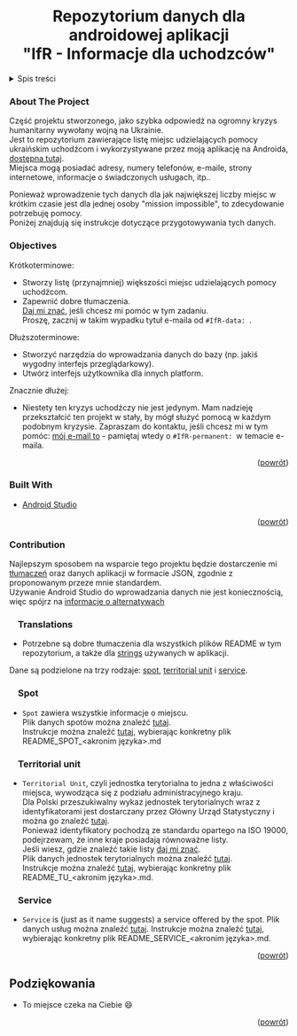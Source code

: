 <h1 align="center">Repozytorium danych dla androidowej aplikacji<br>"IfR - Informacje dla uchodzców"</h1>

<!-- TABLE OF CONTENTS -->
<details>
  <summary>Spis treści</summary>
  <ol>
    <li><a href="#about-the-project">O projekcie</a></li>
    <li><a href="#objectives">Cele</a></li>
    <li><a href="#built-with">Stworzony przy pomocy</a></li>
    <li><a href="#contribution">Kontrybucja</a>
    <ol>
    <li><a href="#translations">&nbsp;&nbsp;&nbsp;&nbsp;Tłumaczenia</a></li>
    <li><a href="#spot">&nbsp;&nbsp;&nbsp;&nbsp;Spot</a></li>
    <li><a href="#territorial-unit">&nbsp;&nbsp;&nbsp;&nbsp;Territorial unit</a></li>
    <li><a href="#service">&nbsp;&nbsp;&nbsp;&nbsp;Service</a></li>
    </ol></li>
    <li><a href="#credits">Podziękowania</a></li>
  </ol>
</details>

<!-- ABOUT THE PROJECT -->

### About The Project

Część projektu stworzonego, jako szybka odpowiedź na ogromny kryzys humanitarny wywołany wojną na Ukrainie.<br>
Jest to repozytorium zawierające listę miejsc udzielających pomocy ukraińskim uchodźcom i wykorzystywane przez moją aplikację na Androida, [dostępna tutaj](https://play.google.com/store/apps/details?id=eu.adamgiergun.infoforukrainianrefugees).<br>
Miejsca mogą posiadać adresy, numery telefonów, e-maile, strony internetowe, informacje o świadczonych usługach, itp..

Ponieważ wprowadzenie tych danych dla jak największej liczby miejsc w krótkim czasie jest dla jednej osoby "mission impossible", to zdecydowanie potrzebuję pomocy.<br>
Poniżej znajdują się instrukcje dotyczące przygotowywania tych danych.

### Objectives

Krótkoterminowe:
* Stworzy listę (przynajmniej) większości miejsc udzielających pomocy uchodźcom.
* Zapewnić dobre tłumaczenia.<br>
  [Daj mi znać](mailto:adam.giergun@gmail.com), jeśli chcesz mi pomóc w tym zadaniu.<br>
  Proszę, zacznij w takim wypadku tytuł e-maila od `#IfR-data: `.

Dłuższoterminowe:
* Stworzyć narzędzia do wprowadzania danych do bazy (np. jakiś wygodny interfejs przeglądarkowy).
* Utwórz interfejs użytkownika dla innych platform.

Znacznie dłużej:
* Niestety ten kryzys uchodźczy nie jest jedynym. Mam nadzieję przekształcić ten projekt w stały, by mógł służyć pomocą w każdym podobnym kryzysie. Zapraszam do kontaktu, jeśli chcesz mi w tym pomóc: [mój e-mail to](mailto:adam.giergun@gmail.com) - pamiętaj wtedy o `#IfR-permanent: `w temacie e-maila.
<p align="right">(<a href="#top">powrót</a>)</p>

### Built With

* [Android Studio](https://developer.android.com/studio)

<p align="right">(<a href="#top">powrót</a>)</p>

<!-- CONTRIBUTION -->

### Contribution

Najlepszym sposobem na wsparcie tego projektu będzie dostarczenie mi [tłumaczeń](https://github.com/AdamGiergun/IfR-data#translations) oraz danych aplikacji w formacie JSON, zgodnie z proponowanym przeze mnie standardem.<br>
Używanie Android Studio do wprowadzania danych nie jest koniecznością, więc spójrz na [informacje o alternatywach](https://github.com/AdamGiergun/IfR-data/issues/1)

### &nbsp;&nbsp;&nbsp;&nbsp;Translations
* Potrzebne są dobre tłumaczenia dla wszystkich plików README w tym repozytorium, a także dla [strings](https://github.com/AdamGiergun/IfR-data/blob/main/data/strings.xml) używanych w aplikacji.

Dane są podzielone na trzy rodzaje: [spot](https://github.com/AdamGiergun/IfR-data#spot), [territorial unit](https://github.com/AdamGiergun/IfR-data#territorial-unit) i [service](https://github.com/AdamGiergun/IfR-data#service).

### &nbsp;&nbsp;&nbsp;&nbsp;Spot
* `Spot` zawiera wszystkie informacje o miejscu.<br>
  Plik danych spotów można znaleźć [tutaj](https://github.com/AdamGiergun/IfR-data/blob/main/data/spots.json).<br>
  Instrukcje można znaleźć [tutaj](https://github.com/AdamGiergun/IfR-data/blob/main/data/), wybierając konkretny plik README_SPOT_<akronim języka>.md

### &nbsp;&nbsp;&nbsp;&nbsp;Territorial unit
* `Territorial Unit`, czyli jednostka terytorialna to jedna z właściwości miejsca, wywodząca się z podziału administracyjnego kraju.<br>
  Dla Polski przeszukiwalny wykaz jednostek terytorialnych wraz z identyfikatorami jest dostarczany przez Główny Urząd Statystyczny i można go znaleźć [tutaj](https://eteryt.stat.gov.pl/eTeryt/rejestr_teryt/udostepnianie_danych/baza_teryt/uzytkownicy_indywidualni/wyszukiwanie/wyszukiwanie.aspx?contrast=default).<br>
  Ponieważ identyfikatory pochodzą ze standardu opartego na ISO 19000, podejrzewam, że inne kraje posiadają równoważne listy.<br>
  Jeśli wiesz, gdzie znaleźć takie listy [daj mi znać](https://github.com/AdamGiergun/IfR-data/issues/2). <br>
  Plik danych jednostek terytorialnych można znaleźć [tutaj](https://github.com/AdamGiergun/IfR-data/blob/main/data/territorialUnits.json). <br>
  Instrukcje można znaleźć [tutaj](https://github.com/AdamGiergun/IfR-data/blob/main/data/), wybierając konkretny plik README_TU_<akronim języka>.md.

###  &nbsp;&nbsp;&nbsp;&nbsp;Service
* `Service` is (just as it name suggests) a service offered by the spot.
  Plik danych usług można znaleźć [tutaj](https://github.com/AdamGiergun/IfR-data/blob/main/data/services.json).
  Instrukcje można znaleźć [tutaj](https://github.com/AdamGiergun/IfR-data/blob/main/data/), wybierając konkretny plik README_SERVICE_<akronim języka>.md.

<p align="right">(<a href="#top">powrót</a>)</p>

<!-- ACKNOWLEDGMENTS -->

## Podziękowania

* To miejsce czeka na Ciebie :smile:

<p align="right">(<a href="#top">powrót</a>)</p>
